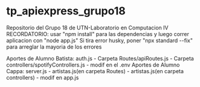 # tp_apiexpress_grupo18
Repositorio del Grupo 18 de UTN-Laboratorio en Computacion IV
RECORDATORIO: usar "npm install" para las dependencias y luego correr aplicacion con "node app.js"
Si tira error husky, poner "npx standard --fix" para arreglar la mayoria de los errores

 Aportes de Alumno Batista:  auth.js - Carpeta Routes/apiRoutes.js - Carpeta controllers/spotifyControllers.js - modif en el .env
 Aportes de Alumno Cappa: server.js - artistas.js(en carpeta Routes) - artistas.js(en carpeta controllers) - modif en app.js